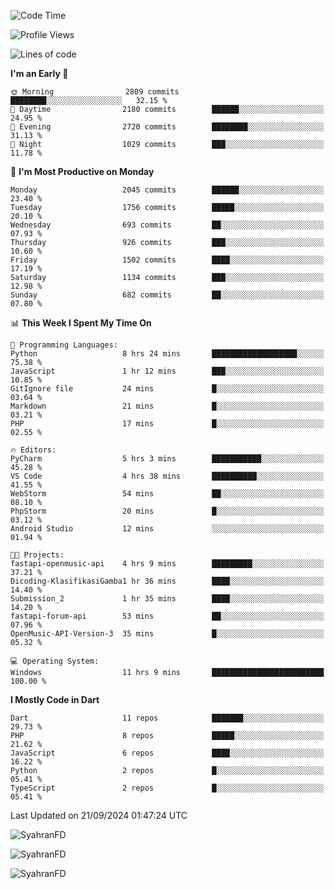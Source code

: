 <!--START_SECTION:waka-->
![Code Time](http://img.shields.io/badge/Code%20Time-428%20hrs%207%20mins-blue)

![Profile Views](http://img.shields.io/badge/Profile%20Views-0-blue)

![Lines of code](https://img.shields.io/badge/From%20Hello%20World%20I%27ve%20Written-3.5%20million%20lines%20of%20code-blue)

**I'm an Early 🐤** 

```text
🌞 Morning                2809 commits        ████████░░░░░░░░░░░░░░░░░   32.15 % 
🌆 Daytime                2180 commits        ██████░░░░░░░░░░░░░░░░░░░   24.95 % 
🌃 Evening                2720 commits        ████████░░░░░░░░░░░░░░░░░   31.13 % 
🌙 Night                  1029 commits        ███░░░░░░░░░░░░░░░░░░░░░░   11.78 % 
```
📅 **I'm Most Productive on Monday** 

```text
Monday                   2045 commits        ██████░░░░░░░░░░░░░░░░░░░   23.40 % 
Tuesday                  1756 commits        █████░░░░░░░░░░░░░░░░░░░░   20.10 % 
Wednesday                693 commits         ██░░░░░░░░░░░░░░░░░░░░░░░   07.93 % 
Thursday                 926 commits         ███░░░░░░░░░░░░░░░░░░░░░░   10.60 % 
Friday                   1502 commits        ████░░░░░░░░░░░░░░░░░░░░░   17.19 % 
Saturday                 1134 commits        ███░░░░░░░░░░░░░░░░░░░░░░   12.98 % 
Sunday                   682 commits         ██░░░░░░░░░░░░░░░░░░░░░░░   07.80 % 
```


📊 **This Week I Spent My Time On** 

```text
💬 Programming Languages: 
Python                   8 hrs 24 mins       ███████████████████░░░░░░   75.38 % 
JavaScript               1 hr 12 mins        ███░░░░░░░░░░░░░░░░░░░░░░   10.85 % 
GitIgnore file           24 mins             █░░░░░░░░░░░░░░░░░░░░░░░░   03.64 % 
Markdown                 21 mins             █░░░░░░░░░░░░░░░░░░░░░░░░   03.21 % 
PHP                      17 mins             █░░░░░░░░░░░░░░░░░░░░░░░░   02.55 % 

🔥 Editors: 
PyCharm                  5 hrs 3 mins        ███████████░░░░░░░░░░░░░░   45.28 % 
VS Code                  4 hrs 38 mins       ██████████░░░░░░░░░░░░░░░   41.55 % 
WebStorm                 54 mins             ██░░░░░░░░░░░░░░░░░░░░░░░   08.10 % 
PhpStorm                 20 mins             █░░░░░░░░░░░░░░░░░░░░░░░░   03.12 % 
Android Studio           12 mins             ░░░░░░░░░░░░░░░░░░░░░░░░░   01.94 % 

🐱‍💻 Projects: 
fastapi-openmusic-api    4 hrs 9 mins        █████████░░░░░░░░░░░░░░░░   37.21 % 
Dicoding-KlasifikasiGamba1 hr 36 mins        ████░░░░░░░░░░░░░░░░░░░░░   14.40 % 
Submission_2             1 hr 35 mins        ████░░░░░░░░░░░░░░░░░░░░░   14.20 % 
fastapi-forum-api        53 mins             ██░░░░░░░░░░░░░░░░░░░░░░░   07.96 % 
OpenMusic-API-Version-3  35 mins             █░░░░░░░░░░░░░░░░░░░░░░░░   05.32 % 

💻 Operating System: 
Windows                  11 hrs 9 mins       █████████████████████████   100.00 % 
```

**I Mostly Code in Dart** 

```text
Dart                     11 repos            ███████░░░░░░░░░░░░░░░░░░   29.73 % 
PHP                      8 repos             █████░░░░░░░░░░░░░░░░░░░░   21.62 % 
JavaScript               6 repos             ████░░░░░░░░░░░░░░░░░░░░░   16.22 % 
Python                   2 repos             █░░░░░░░░░░░░░░░░░░░░░░░░   05.41 % 
TypeScript               2 repos             █░░░░░░░░░░░░░░░░░░░░░░░░   05.41 % 
```




 Last Updated on 21/09/2024 01:47:24 UTC
<!--END_SECTION:waka-->

<p align="left">
  <img src="https://github-readme-stats.vercel.app/api/top-langs?username=SyahranFD&layout=donut&hide=C%2B%2B,CMake,css&show_icons=true&locale=en&&theme=blueberry" alt="SyahranFD" />
</p>

<p align="left">
  <img src="https://github-readme-stats.vercel.app/api?username=SyahranFD&show_icons=true&locale=en&theme=blueberry" alt="SyahranFD" />
</p>

<p align="left">
  <img src="https://streak-stats.demolab.com/?user=SyahranFD&theme=blueberry" alt="SyahranFD"/>
</p>
